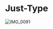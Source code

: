 # Just-Type
![IMG_0091](https://user-images.githubusercontent.com/95701554/180609491-f89fd9ec-a4ad-462e-b418-45bd9b5515c3.jpeg)
